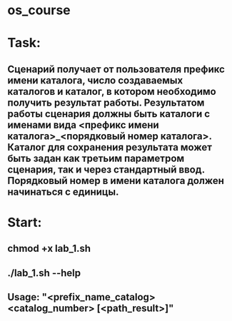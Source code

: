 # os_course
# Task:
## Сценарий получает от пользователя префикс имени каталога, число создаваемых каталогов и каталог, в котором необходимо получить результат работы. Результатом работы сценария должны быть каталоги с именами вида <префикс имени каталога>_<порядковый номер каталога>. Каталог для сохранения результата может быть задан как третьим параметром сценария, так и через стандартный ввод. Порядковый номер в имени каталога должен начинаться с единицы.
# Start:
## chmod +x lab_1.sh
## ./lab_1.sh --help
## Usage: "<prefix_name_catalog> <catalog_number> [<path_result>]"
